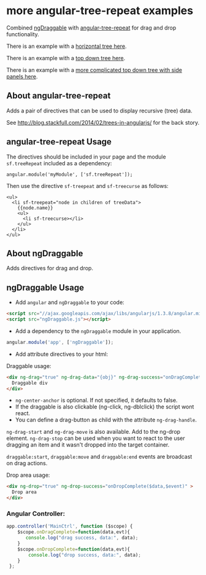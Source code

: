 more angular-tree-repeat examples
===================

Combined [ngDraggable](https://github.com/fatlinesofcode/ngDraggable) with [angular-tree-repeat](https://github.com/stackfull/angular-tree-repeat) for drag and drop functionality.

There is an example with a [horizontal tree here](https://rhildred.github.io/angular-tree-repeat).

There is an example with a [top down tree here](https://rhildred.github.io/angular-tree-repeat/topDown.html).

There is an example with a [more complicated top down tree with side panels here](https://rhildred.github.io/angular-tree-repeat/topDown.html).

About angular-tree-repeat
-----

Adds a pair of directives that can be used to display recursive (tree) data.

See http://blog.stackfull.com/2014/02/trees-in-angularjs/ for the back story.

angular-tree-repeat Usage
-----

The directives should be included in your page and the module `sf.treeRepeat`
included as a dependency:

    angular.module('myModule', ['sf.treeRepeat']);

Then use the directive `sf-treepeat` and `sf-treecurse` as follows:

    <ul>
      <li sf-treepeat="node in children of treeData">
        {{node.name}}
        <ul>
          <li sf-treecurse></li>
        </ul>
      </li>
    </ul>

About ngDraggable
-------

Adds directives for drag and drop.

ngDraggable Usage
----

- Add `angular` and `ngDraggable` to your code:

```html
<script src="//ajax.googleapis.com/ajax/libs/angularjs/1.3.8/angular.min.js"></script>
<script src="ngDraggable.js"></script>
```

- Add a dependency to the `ngDraggable` module in your application.

```js
angular.module('app', ['ngDraggable']);
```

- Add attribute directives to your html:


Draggable usage:
```html
<div ng-drag="true" ng-drag-data="{obj}" ng-drag-success="onDragComplete($data,$event)" ng-center-anchor="true">
  Draggable div
</div>
```

* `ng-center-anchor` is optional. If not specified, it defaults to false.
* If the draggable is also clickable (ng-click, ng-dblclick) the script wont react.
* You can define a drag-button as child with the attribute `ng-drag-handle`.

```ng-drag-start``` and ```ng-drag-move``` is also available. Add to the ng-drop element.
``ng-drag-stop`` can be used when you want to react to the user dragging an item and it wasn't dropped into the target container.

```draggable:start```, ```draggable:move``` and  ```draggable:end``` events are broadcast on drag actions.


Drop area usage:
```html
<div ng-drop="true" ng-drop-success="onDropComplete($data,$event)" >
  Drop area
</div>
```

### Angular Controller:

```js
app.controller('MainCtrl', function ($scope) {
    $scope.onDragComplete=function(data,evt){
       console.log("drag success, data:", data);
    }
    $scope.onDropComplete=function(data,evt){
        console.log("drop success, data:", data);
    }
 };
```

